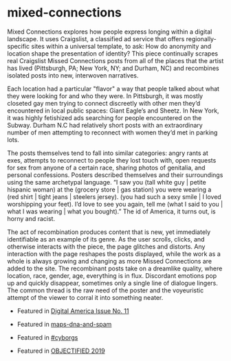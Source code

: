# mixed-connections

Mixed Connections explores how people express longing within a digital landscape. It  uses Craigslist, a classified ad service that offers regionally-specific sites within a universal template, to ask: How do anonymity and location shape the presentation of identity? This piece continually scrapes real Craigslist Missed Connections posts from all of the places that the artist has lived (Pittsburgh, PA; New York, NY; and Durham, NC) and recombines isolated posts into new, interwoven narratives.

Each location had a particular "flavor" a way that people talked about what they were looking for and who they were. In Pittsburgh, it was mostly closeted gay men trying to connect discreetly with other men they’d encountered in local public spaces: Giant Eagle’s and Sheetz. In New York, it was highly fetishized ads searching for people encountered on the Subway. Durham N.C had relatively short posts with an extraordinary number of men attempting to reconnect with women they’d met in parking lots.

The posts themselves tend to fall into similar categories: angry rants at exes, attempts to reconnect to people they lost touch with, open requests for sex from anyone of a certain race, sharing photos of genitalia, and personal confessions. Posters described themselves and their surroundings using the same archetypal language. “I saw you (tall white guy | petite hispanic woman) at the (grocery store | gas station) you were wearing a (red shirt | tight jeans |  steelers jersey). (you had such a sexy smile | I loved worshipping your feet). I’d love to see you again, tell me (what I said to you | what I was wearing | what you bought).” The id of America, it turns out, is horny and racist.

The act of recombination produces content that is new, yet immediately identifiable as an example of its genre. As the user scrolls, clicks, and otherwise interacts with the piece, the page glitches and distorts. Any interaction with the page reshapes the posts displayed, while the work as a whole is always growing and changing as more Missed Connections are added to the site. The recombinant posts take on a dreamlike quality, where location, race, gender, age, everything is in flux. Discordant emotions pop up and quickly disappear, sometimes only a single line of dialogue lingers. The common thread is the raw need of the poster and the voyeuristic attempt of the viewer to corral it into something neater.


* Featured in [Digital America Issue No. 11](http://www.digitalamerica.org/mixed-connections-emma-dickson/)

* Featured in [maps-dna-and-spam](http://www.michaeldemers.com/maps-dna-and-spam/)

* Featured in [#cyborgs](http://cyborgs.peripheralforms.com/)

* Featured in [OBJECTIFIED 2019](http://cicamuseum.com/)
